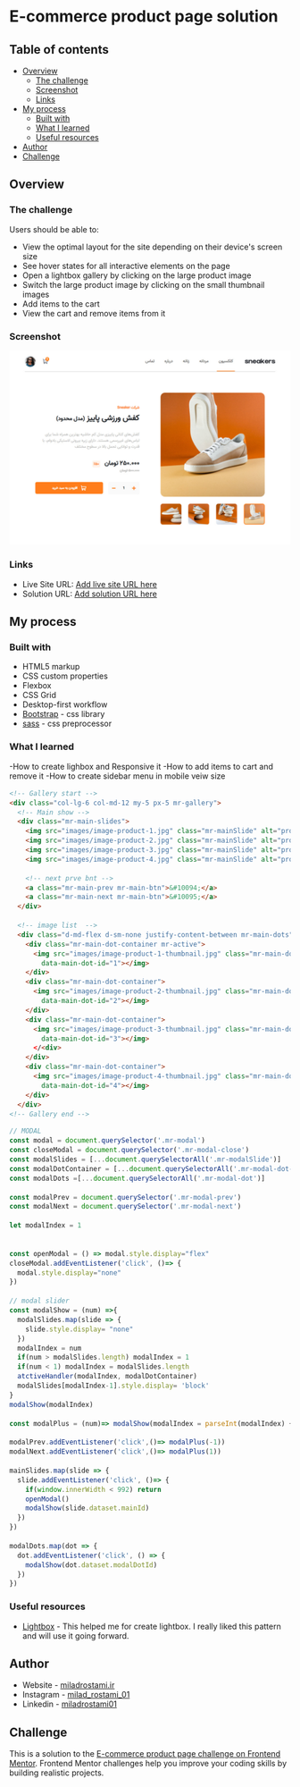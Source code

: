 # E-commerce product page solution

## Table of contents

- [Overview](#overview)
  - [The challenge](#the-challenge)
  - [Screenshot](#screenshot)
  - [Links](#links)
- [My process](#my-process)
  - [Built with](#built-with)
  - [What I learned](#what-i-learned)
  - [Useful resources](#useful-resources)
- [Author](#author)
- [Challenge](#Challenge)

## Overview

### The challenge

Users should be able to:

- View the optimal layout for the site depending on their device's screen size
- See hover states for all interactive elements on the page
- Open a lightbox gallery by clicking on the large product image
- Switch the large product image by clicking on the small thumbnail images
- Add items to the cart
- View the cart and remove items from it

### Screenshot

![](./images/ScreenShot/e-commerc.jpg)

### Links

- Live Site URL: [Add live site URL here](https://ecommerce-product-page-xi.vercel.app/)
- Solution URL: [Add solution URL here](https://github.com/MiladRostami01/Ecommerce-product-page)

## My process

### Built with

- HTML5 markup
- CSS custom properties
- Flexbox
- CSS Grid
- Desktop-first workflow
- [Bootstrap](https://getbootstrap.com/) - css library
- [sass](https://nextjs.org/) - css preprocessor

### What I learned

-How to create lighbox and Responsive it
-How to add items to cart and remove it
-How to create sidebar menu in mobile veiw size

```html
<!-- Gallery start -->
<div class="col-lg-6 col-md-12 my-5 px-5 mr-gallery">
  <!-- Main show -->
  <div class="mr-main-slides">
    <img src="images/image-product-1.jpg" class="mr-mainSlide" alt="product1" data-main-id="1">
    <img src="images/image-product-2.jpg" class="mr-mainSlide" alt="product2" data-main-id="2">
    <img src="images/image-product-3.jpg" class="mr-mainSlide" alt="product3" data-main-id="3">
    <img src="images/image-product-4.jpg" class="mr-mainSlide" alt="product4" data-main-id="4">

    <!-- next prve bnt -->
    <a class="mr-main-prev mr-main-btn">&#10094;</a>
    <a class="mr-main-next mr-main-btn">&#10095;</a>
  </div>

  <!-- image list  -->
  <div class="d-md-flex d-sm-none justify-content-between mr-main-dots">
    <div class="mr-main-dot-container mr-active">
      <img src="images/image-product-1-thumbnail.jpg" class="mr-main-dot" alt="product1"
        data-main-dot-id="1"></img>
    </div>
    <div class="mr-main-dot-container">
      <img src="images/image-product-2-thumbnail.jpg" class="mr-main-dot" alt="product2"
        data-main-dot-id="2"></img>
    </div>
    <div class="mr-main-dot-container">
      <img src="images/image-product-3-thumbnail.jpg" class="mr-main-dot" alt="product3"
        data-main-dot-id="3"></img>
      </<div>
    </div>
    <div class="mr-main-dot-container">
      <img src="images/image-product-4-thumbnail.jpg" class="mr-main-dot" alt="product4"
        data-main-dot-id="4"></img>
    </div>
  </div>
<!-- Gallery end -->
```

```js
// MODAL
const modal = document.querySelector('.mr-modal')
const closeModal = document.querySelector('.mr-modal-close')
const modalSlides = [...document.querySelectorAll('.mr-modalSlide')]
const modalDotContainer = [...document.querySelectorAll('.mr-modal-dot-container')]
const modalDots =[...document.querySelectorAll('.mr-modal-dot')]

const modalPrev = document.querySelector('.mr-modal-prev')
const modalNext = document.querySelector('.mr-modal-next')

let modalIndex = 1 


const openModal = () => modal.style.display="flex"
closeModal.addEventListener('click', ()=> {
  modal.style.display="none"
})

// modal slider
const modalShow = (num) =>{
  modalSlides.map(slide => {
    slide.style.display= "none"
  })
  modalIndex = num
  if(num > modalSlides.length) modalIndex = 1
  if(num < 1) modalIndex = modalSlides.length
  atctiveHandler(modalIndex, modalDotContainer)
  modalSlides[modalIndex-1].style.display= 'block'
}
modalShow(modalIndex)

const modalPlus = (num)=> modalShow(modalIndex = parseInt(modalIndex) + num)

modalPrev.addEventListener('click',()=> modalPlus(-1))
modalNext.addEventListener('click',()=> modalPlus(1))

mainSlides.map(slide => {
  slide.addEventListener('click', ()=> {
    if(window.innerWidth < 992) return
    openModal()
    modalShow(slide.dataset.mainId)
  })
})

modalDots.map(dot => {
  dot.addEventListener('click', () => {
    modalShow(dot.dataset.modalDotId)
  })
})
```


### Useful resources

- [Lightbox](https://www.w3schools.com/howto/howto_js_lightbox.asp) - This helped me for create lightbox. I really liked this pattern and will use it going forward.

## Author

- Website - [miladrostami.ir](https://miladrostami01.ir/)
- Instagram - [milad_rostami_01](https://www.instagram.com/milad_rostami_01/)
- Linkedin - [miladrostami01](https://www.linkedin.com/in/miladrostami01/)

## Challenge

This is a solution to the [E-commerce product page challenge on Frontend Mentor](https://www.frontendmentor.io/challenges/ecommerce-product-page-UPsZ9MJp6). Frontend Mentor challenges help you improve your coding skills by building realistic projects.
